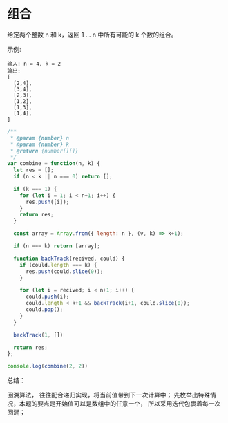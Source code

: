 
# 组合

给定两个整数 n 和 k，返回 1 ... n 中所有可能的 k 个数的组合。

示例:
```
输入: n = 4, k = 2
输出:
[
  [2,4],
  [3,4],
  [2,3],
  [1,2],
  [1,3],
  [1,4],
]
```

```js
/**
 * @param {number} n
 * @param {number} k
 * @return {number[][]}
 */
var combine = function(n, k) {
  let res = [];
  if (n < k || n === 0) return [];

  if (k === 1) {
    for (let i = 1; i < n+1; i++) {
      res.push([i]);
    }
    return res;
  }

  const array = Array.from({ length: n }, (v, k) => k+1);

  if (n === k) return [array];

  function backTrack(recived, could) {
    if (could.length === k) {
      res.push(could.slice(0));
    }

    for (let i = recived; i < n+1; i++) {
      could.push(i);
      could.length < k+1 && backTrack(i+1, could.slice(0));
      could.pop();
    }
  }

  backTrack(1, [])

  return res;
};

console.log(combine(2, 2))

```

总结：

回溯算法， 往往配合递归实现，将当前值带到下一次计算中；
先枚举出特殊情况，本题的要点是开始值可以是数组中的任意一个， 所以采用迭代包裹着每一次回溯；
